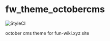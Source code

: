 # fw_theme_octobercms
![StyleCI](https://styleci.io/repos/103848523/shield?branch=master)

october cms theme for fun-wiki.xyz site
